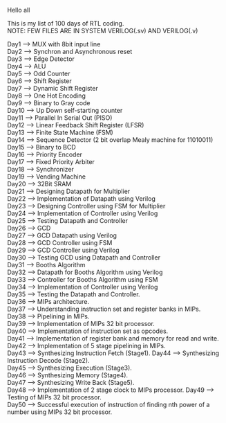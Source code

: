 Hello all

This is my list of 100 days of RTL coding.  
NOTE: FEW FILES ARE IN SYSTEM VERILOG(.sv) AND VERILOG(.v)  

Day1 --> MUX with 8bit input line  
Day2 --> Synchron and Asynchronous reset  
Day3 --> Edge Detector   
Day4 --> ALU   
Day5 --> Odd Counter   
Day6 --> Shift Register  
Day7 --> Dynamic Shift Register    
Day8 --> One Hot Encoding  
Day9 --> Binary to Gray code  
Day10 --> Up Down self-starting counter  
Day11 --> Parallel In Serial Out (PISO)  
Day12 --> Linear Feedback Shift Register (LFSR)  
Day13 --> Finite State Machine (FSM)   
Day14 --> Sequence Detector (2 bit overlap Mealy machine for 11010011)  
Day15 --> Binary to BCD  
Day16 --> Priority Encoder  
Day17 --> Fixed Priority Arbiter    
Day18 --> Synchronizer  
Day19 --> Vending Machine  
Day20 --> 32Bit SRAM  
Day21 --> Designing Datapath for Multiplier   
Day22 --> Implementation of Datapath using Verilog  
Day23 --> Designing Controller using FSM for Multiplier   
Day24 --> Implementation of Controller using Verilog   
Day25 --> Testing Datapath and Controller     
Day26 --> GCD  
Day27 --> GCD Datapath using Verilog  
Day28 --> GCD Controller using FSM  
Day29 --> GCD Controller using Verilog  
Day30 --> Testing GCD using Datapath and Controller  
Day31 --> Booths Algorithm  
Day32 --> Datapath for Booths Algorithm using Verilog  
Day33 --> Controller for Booths Algorithm using FSM    
Day34 --> Implementation of Controller using Verilog  
Day35 --> Testing the Datapath and Controller.   
Day36 --> MIPs architecture.   
Day37 --> Understanding instruction set and register banks in MIPs.   
Day38 --> Pipelining in MIPs.   
Day39 --> Implementation of MIPs 32 bit processor.    
Day40 --> Implementation of instruction set as opcodes.   
Day41 --> Implementation of register bank and memory for read and write.     
Day42 --> Implementation of 5 stage pipelining in MIPs.  
Day43 --> Synthesizing Instruction Fetch (Stage1). 
Day44 --> Synthesizing Instruction Decode (Stage2).  
Day45 --> Synthesizing Execution (Stage3).  
Day46 --> Synthesizing Memory (Stage4).   
Day47 --> Synthesizing Write Back (Stage5).     
Day48 --> Implementation of 2 stage clock to MIPs processor. 
Day49 --> Testing of MIPs 32 bit processor.    
Day50 --> Successful execution of instruction of finding nth power of a number using MIPs 32 bit processor. 
